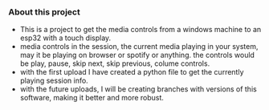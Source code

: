 ### About this project

- This is a project to get the media controls from a windows machine to an esp32 with a touch display.
- media controls in the session, the current media playing in your system, may it be playing on browser or spotify or anything. the controls would be play, pause, skip next, skip previous, colume controls.
- with the first upload I have created a python file to get the currently playing session info.
- with the future uploads, I will be creating branches with versions of this software, making it better and more robust.

